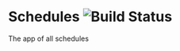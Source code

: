 # Schedules ![Build Status](https://travis-ci.com/hkamran80/schedules.svg?token=vQyhAxdpxTKNpiFgexoS&branch=master)
The app of all schedules

